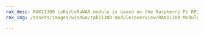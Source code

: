 ```yaml
---
rak_desc: RAK11300 LoRa/LoRaWAN module is based on the Raspberry Pi RP2040 chip and SX1262 RF transceiver. It provides an easy to use, small size, low-power solution for long range wireless data applications.
rak_img: /assets/images/wisduo/rak11300-module/overview/RAK11300-Module.png

---
```


<rk-redirect to="/Product-Categories/WisDuo/RAK11300-Module/Overview/"/>
